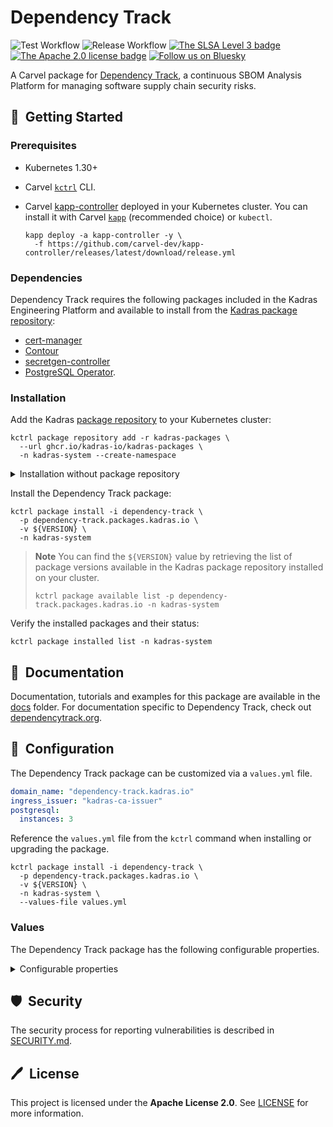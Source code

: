 # Dependency Track

![Test Workflow](https://github.com/kadras-io/package-for-dependency-track/actions/workflows/test.yml/badge.svg)
![Release Workflow](https://github.com/kadras-io/package-for-dependency-track/actions/workflows/release.yml/badge.svg)
[![The SLSA Level 3 badge](https://slsa.dev/images/gh-badge-level3.svg)](https://slsa.dev/spec/v1.0/levels)
[![The Apache 2.0 license badge](https://img.shields.io/badge/License-Apache_2.0-blue.svg)](https://opensource.org/licenses/Apache-2.0)
[![Follow us on Bluesky](https://img.shields.io/static/v1?label=Bluesky&message=Follow&color=1DA1F2)](https://bsky.app/profile/kadras.bsky.social)

A Carvel package for [Dependency Track](https://dependency-track.io), a continuous SBOM Analysis Platform for managing software supply chain security risks.

## 🚀&nbsp; Getting Started

### Prerequisites

* Kubernetes 1.30+
* Carvel [`kctrl`](https://carvel.dev/kapp-controller/docs/latest/install/#installing-kapp-controller-cli-kctrl) CLI.
* Carvel [kapp-controller](https://carvel.dev/kapp-controller) deployed in your Kubernetes cluster. You can install it with Carvel [`kapp`](https://carvel.dev/kapp/docs/latest/install) (recommended choice) or `kubectl`.

  ```shell
  kapp deploy -a kapp-controller -y \
    -f https://github.com/carvel-dev/kapp-controller/releases/latest/download/release.yml
  ```

### Dependencies

Dependency Track requires the following packages included in the Kadras Engineering Platform and available to install from the [Kadras package repository](https://github.com/kadras-io/kadras-packages):

* [cert-manager](https://github.com/kadras-io/package-for-cert-manager)
* [Contour](https://github.com/kadras-io/package-for-contour)
* [secretgen-controller](https://github.com/kadras-io/package-for-secretgen-controller)
* [PostgreSQL Operator](https://github.com/kadras-io/package-for-postgresql-operator). 

### Installation

Add the Kadras [package repository](https://github.com/kadras-io/kadras-packages) to your Kubernetes cluster:

  ```shell
  kctrl package repository add -r kadras-packages \
    --url ghcr.io/kadras-io/kadras-packages \
    -n kadras-system --create-namespace
  ```

<details><summary>Installation without package repository</summary>
The recommended way of installing the Dependency Track package is via the Kadras <a href="https://github.com/kadras-io/kadras-packages">package repository</a>. If you prefer not using the repository, you can add the package definition directly using <a href="https://carvel.dev/kapp/docs/latest/install"><code>kapp</code></a> or <code>kubectl</code>.

  ```shell
  kubectl create namespace kadras-system
  kapp deploy -a dependency-track-package -n kadras-system -y \
    -f https://github.com/kadras-io/package-for-dependency-track/releases/latest/download/metadata.yml \
    -f https://github.com/kadras-io/package-for-dependency-track/releases/latest/download/package.yml
  ```
</details>

Install the Dependency Track package:

  ```shell
  kctrl package install -i dependency-track \
    -p dependency-track.packages.kadras.io \
    -v ${VERSION} \
    -n kadras-system
  ```

> **Note**
> You can find the `${VERSION}` value by retrieving the list of package versions available in the Kadras package repository installed on your cluster.
> 
>   ```shell
>   kctrl package available list -p dependency-track.packages.kadras.io -n kadras-system
>   ```

Verify the installed packages and their status:

  ```shell
  kctrl package installed list -n kadras-system
  ```

## 📙&nbsp; Documentation

Documentation, tutorials and examples for this package are available in the [docs](docs) folder.
For documentation specific to Dependency Track, check out [dependencytrack.org](https://docs.dependencytrack.org/).

## 🎯&nbsp; Configuration

The Dependency Track package can be customized via a `values.yml` file.

```yaml
domain_name: "dependency-track.kadras.io"
ingress_issuer: "kadras-ca-issuer"
postgresql:
  instances: 3
```

Reference the `values.yml` file from the `kctrl` command when installing or upgrading the package.

```shell
kctrl package install -i dependency-track \
  -p dependency-track.packages.kadras.io \
  -v ${VERSION} \
  -n kadras-system \
  --values-file values.yml
```

### Values

The Dependency Track package has the following configurable properties.

<details><summary>Configurable properties</summary>

| Config | Default | Description |
|-------|-------------------|-------------|
| `system_requirement_check` | `true` | Whether Dependency Track will check for memory and CPU requirements at startup time. |
| `domain_name` | `""` | Domain name for Dependency Track. It must be a valid DNS name. |
| `ingress_issuer` | `""` | A reference to the ClusterIssuer to use for enabling TLS in Dependency Track. |


Settings for the API Server component.

| Config | Default | Description |
|-------|-------------------|-------------|
| `api_server.logging.level` | `info` | Log verbosity level. Options: `trace`, `debug`, `info`, `warn`, `error`. |
| `api_server.logging.format` | `console` | Log encoding format. Options: `console`, `json`. |
| `api_server.metrics.enabled` | `true` | Whether to enable the generation of Prometheus metrics. |
| `api_server.resources.cpu` | `0.5` | CPU requests configuration for the API Server component. |
| `api_server.resources.memory` | `5Gi` | Memory requests configuration for the API Server component. |
| `api_server.limits.cpu` | `4` | CPU limits configuration for the API Server component. |
| `api_server.limits.memory` | `5Gi` | Memory limits configuration for the API Server component. |
| `api_server.storage.class_name` | `""` | Class name for the PersistenceVolume to create. |
| `api_server.storage.size` | `500Mi` | Size of the PersistenceVolume to create. |

Settings for the Frontend component.

| Config | Default | Description |
|-------|-------------------|-------------|
| `frontend.replicas` | `1` | The number of Frontend replicas. In order to enable high availability, it should be greater than 1. |
| `frontend.resources.cpu` | `0.5` | CPU requests configuration for the Frontend component. |
| `frontend.resources.memory` | `5Gi` | Memory requests configuration for the Frontend component. |
| `frontend.limits.cpu` | `4` | CPU limits configuration for the Frontend component. |
| `frontend.limits.memory` | `5Gi` | Memory limits configuration for the Frontend component. |

Settings for the corporate proxy.

| Config | Default | Description |
|-------|-------------------|-------------|
| `proxy.https_proxy` | `""` | The HTTPS proxy to use for network traffic. |
| `proxy.http_proxy` | `""` | The HTTP proxy to use for network traffic. |
| `proxy.no_proxy` | `""` | A comma-separated list of hostnames, IP addresses, or IP ranges in CIDR format that should not use the proxy. |

Settings for the PostgreSQL database.

| Config | Default | Description |
|-------|-------------------|-------------|
| `postgresql.instances` | `1` | Number of instances for the PostgreSQL database cluster. Define at least 3 for production scenarios. |
| `postgresql.storage.size` | `500Mi` | Size of the PersistenceVolume to create for each PostgreSQL instance. |

</details>

## 🛡️&nbsp; Security

The security process for reporting vulnerabilities is described in [SECURITY.md](SECURITY.md).

## 🖊️&nbsp; License

This project is licensed under the **Apache License 2.0**. See [LICENSE](LICENSE) for more information.
